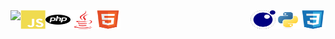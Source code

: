 <img align='left' src="https://lanyard.cnrad.dev/api/247073371773337600">
<img align="left" alt="Js" height="30" width="40" src="https://raw.githubusercontent.com/devicons/devicon/master/icons/javascript/javascript-plain.svg">
  <img align="left" alt="PhP" height="30" width="40" src="https://raw.githubusercontent.com/devicons/devicon/master/icons/php/php-plain.svg">
  <img align="left" alt="Java" height="30" width="40" src="https://github.com/devicons/devicon/blob/master/icons/java/java-plain.svg">
  <img align="left" alt="HTML" height="30" width="40" src="https://raw.githubusercontent.com/devicons/devicon/master/icons/html5/html5-original.svg">
  <img align="right" alt="CSS" height="30" width="40" src="https://raw.githubusercontent.com/devicons/devicon/master/icons/css3/css3-original.svg">
  <img align="right" alt="Python" height="30" width="40" src="https://raw.githubusercontent.com/devicons/devicon/master/icons/python/python-original.svg">
  <img align="right" alt="Lua" height="30" width="40" src="https://raw.githubusercontent.com/devicons/devicon/master/icons/lua/lua-original.svg">
<br />

    
